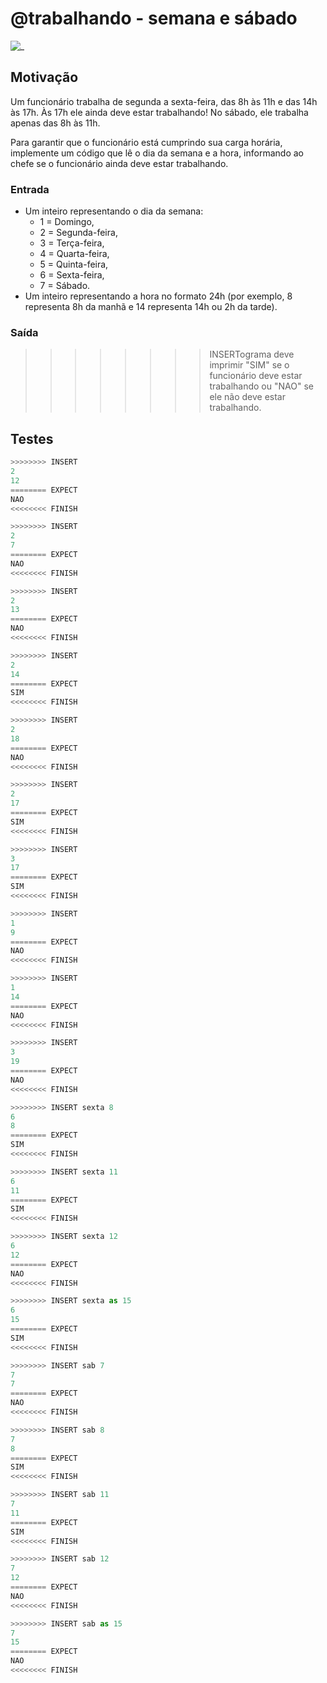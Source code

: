 # @trabalhando - semana e sábado

![_](https://raw.githubusercontent.com/qxcodefup/arcade/master/base/trabalhando/cover.jpg)

## Motivação

Um funcionário trabalha de segunda a sexta-feira, das 8h às 11h e das 14h às 17h. Às 17h ele ainda deve estar trabalhando! No sábado, ele trabalha apenas das 8h às 11h.

Para garantir que o funcionário está cumprindo sua carga horária, implemente um código que lê o dia da semana e a hora, informando ao chefe se o funcionário ainda deve estar trabalhando.

### Entrada

- Um inteiro representando o dia da semana:
  - 1 = Domingo,
  - 2 = Segunda-feira,
  - 3 = Terça-feira,
  - 4 = Quarta-feira,
  - 5 = Quinta-feira,
  - 6 = Sexta-feira,
  - 7 = Sábado.
- Um inteiro representando a hora no formato 24h (por exemplo, 8 representa 8h da manhã e 14 representa 14h ou 2h da tarde).

### Saída

>>>>>>>> INSERTograma deve imprimir "SIM" se o funcionário deve estar trabalhando ou "NAO" se ele não deve estar trabalhando.

## Testes

```py
>>>>>>>> INSERT
2
12
======== EXPECT
NAO
<<<<<<<< FINISH
```

```py
>>>>>>>> INSERT
2
7
======== EXPECT
NAO
<<<<<<<< FINISH
```

```py
>>>>>>>> INSERT
2
13
======== EXPECT
NAO
<<<<<<<< FINISH
```

```py
>>>>>>>> INSERT
2
14
======== EXPECT
SIM
<<<<<<<< FINISH
```

```py
>>>>>>>> INSERT
2
18
======== EXPECT
NAO
<<<<<<<< FINISH
```

```py
>>>>>>>> INSERT
2
17
======== EXPECT
SIM
<<<<<<<< FINISH
```

```py
>>>>>>>> INSERT
3
17
======== EXPECT
SIM
<<<<<<<< FINISH
```

```py
>>>>>>>> INSERT
1
9
======== EXPECT
NAO
<<<<<<<< FINISH
```

```py
>>>>>>>> INSERT
1
14
======== EXPECT
NAO
<<<<<<<< FINISH
```

```py
>>>>>>>> INSERT
3
19
======== EXPECT
NAO
<<<<<<<< FINISH
```

```py
>>>>>>>> INSERT sexta 8
6
8
======== EXPECT
SIM
<<<<<<<< FINISH
```

```py
>>>>>>>> INSERT sexta 11
6
11
======== EXPECT
SIM
<<<<<<<< FINISH
```

```py
>>>>>>>> INSERT sexta 12
6
12
======== EXPECT
NAO
<<<<<<<< FINISH
```

```py
>>>>>>>> INSERT sexta as 15
6
15
======== EXPECT
SIM
<<<<<<<< FINISH
```

```py
>>>>>>>> INSERT sab 7
7
7
======== EXPECT
NAO
<<<<<<<< FINISH
```

```py
>>>>>>>> INSERT sab 8
7
8
======== EXPECT
SIM
<<<<<<<< FINISH
```

```py
>>>>>>>> INSERT sab 11
7
11
======== EXPECT
SIM
<<<<<<<< FINISH
```

```py
>>>>>>>> INSERT sab 12
7
12
======== EXPECT
NAO
<<<<<<<< FINISH
```

```py
>>>>>>>> INSERT sab as 15
7
15
======== EXPECT
NAO
<<<<<<<< FINISH

```
